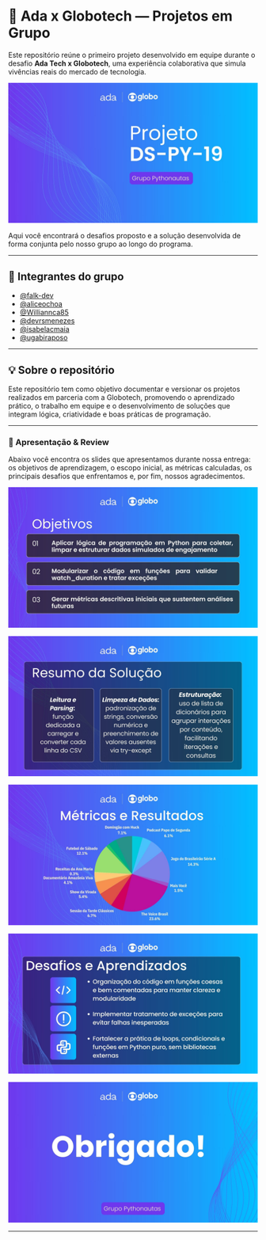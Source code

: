 # 🤝 Ada x Globotech — Projetos em Grupo

Este repositório reúne o primeiro projeto desenvolvido em equipe durante o desafio **Ada Tech x Globotech**, uma experiência colaborativa que simula vivências reais do mercado de tecnologia.

![Capa do projeto DS-PY-19 com os logos da Ada e da Globo ao topo, fundo gradiente roxo-azul e o botão “Grupo Pythonautas”](images/1.jpg)

Aqui você encontrará o desafios proposto e a solução desenvolvida de forma conjunta pelo nosso grupo ao longo do programa.

---

## 👥 Integrantes do grupo

- [@falk-dev](https://github.com/falk-dev)
- [@aliceochoa](https://github.com/aliceochoa)
- [@Williannca85](https://github.com/Williannca85)
- [@devrsmenezes](https://github.com/devrsmenezes)
- [@isabelacmaia](https://github.com/isabelacmaia)
- [@ugabiraposo](https://github.com/ugabiraposo)

---

## 💡 Sobre o repositório

Este repositório tem como objetivo documentar e versionar os projetos realizados em parceria com a Globotech, promovendo o aprendizado prático, o trabalho em equipe e o desenvolvimento de soluções que integram lógica, criatividade e boas práticas de programação.

---

### 📑 Apresentação & Review

Abaixo você encontra os slides que apresentamos durante nossa entrega: os objetivos de aprendizagem, o escopo inicial, as métricas calculadas, os principais desafios que enfrentamos e, por fim, nossos agradecimentos.

![Objetivos de Aprendizagem da Fase 1 listando manipulação de strings, uso de listas e dicionários, estruturas de controle, funções, limpeza de dados e cálculo de métricas](images/2.jpg)

![Resumo da Fase 1 mostrando a introdução ao projeto de Análise de Engajamento de Mídias Globo, a leitura e limpeza do CSV, a estruturação em Python puro e o roteiro de tarefas sugerido](images/3.jpg)

![Métricas de Engajamento apresentando contagem total de interações por conteúdo, detalhamento por tipo, soma e média de tempo de visualização, listagem de comentários e top-5 de conteúdos com mais views](images/4.jpg)

![Desafios e Aprendizados com organização do código em funções coesas e bem comentadas, tratamento de exceções para evitar falhas inesperadas e fortalecimento da prática de loops, condicionais e funções em Python puro](images/5.jpg)

![Slide de agradecimento com os logos da Ada e da Globo, fundo gradiente roxo-azul e o texto “Obrigado” centralizado](images/6.jpg)

---